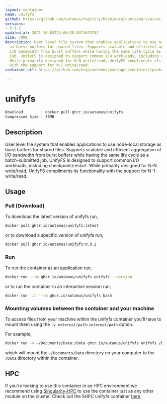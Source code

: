 ```yaml
---
layout: container
name: unifyfs
github: https://github.com/autamus/registry/blob/main/containers/u/unifyfs/spack.yaml
versions:
- 0.9.2
updated_at: 2021-10-03T23:00:28.837167375Z
size: 78MB
description: User level file system that enables applications to use node-local storage
  as burst buffers for shared files. Supports scalable and efficient aggregation of
  I/O bandwidth from burst buffers while having the same life cycle as a batch-submitted
  job. UnifyFS is designed to support common I/O workloads, including checkpoint/restart.
  While primarily designed for N-N write/read, UnifyFS compliments its functionality
  with the support for N-1 write/read.
container_url: https://github.com/orgs/autamus/packages/container/package/unifyfs

---
```

# unifyfs
```bash 
Download        : docker pull ghcr.io/autamus/unifyfs
Compressed Size : 78MB
```

## Description
User level file system that enables applications to use node-local storage as burst buffers for shared files. Supports scalable and efficient aggregation of I/O bandwidth from burst buffers while having the same life cycle as a batch-submitted job. UnifyFS is designed to support common I/O workloads, including checkpoint/restart. While primarily designed for N-N write/read, UnifyFS compliments its functionality with the support for N-1 write/read.

## Usage
### Pull (Download)
To download the latest version of unifyfs run,

```bash
docker pull ghcr.io/autamus/unifyfs:latest
```

or to download a specific version of unifyfs run,

```bash
docker pull ghcr.io/autamus/unifyfs:0.9.2
```
### Run
To run the container as an application run,
```bash
docker run --rm ghcr.io/autamus/unifyfs unifyfs --version
```

or to run the container in an interactive session run,
```bash
docker run -it --rm ghcr.io/autamus/unifyfs bash
```

### Mounting volumes between the container and your machine
To access files from your machine within the unifyfs container you'll have to mount them using the `-v external/path:internal/path` option.

For example,
```bash
docker run -v ~/Documents/Data:/Data ghcr.io/autamus/unifyfs unifyfs /Data/myData.csv
```
which will mount the `~/Documents/Data` directory on your computer to the `/Data` directory within the container.

## HPC
If you're looking to use this container in an HPC environment we recommend using [Singularity-HPC](https://singularity-hpc.readthedocs.io) to use the container just as any other module on the cluster. Check out the SHPC unifyfs container [here](https://singularityhub.github.io/singularity-hpc/r/ghcr.io-autamus-unifyfs/).